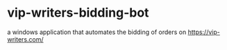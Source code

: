 # vip-writers-bidding-bot
a windows application that automates the bidding of orders on https://vip-writers.com/

